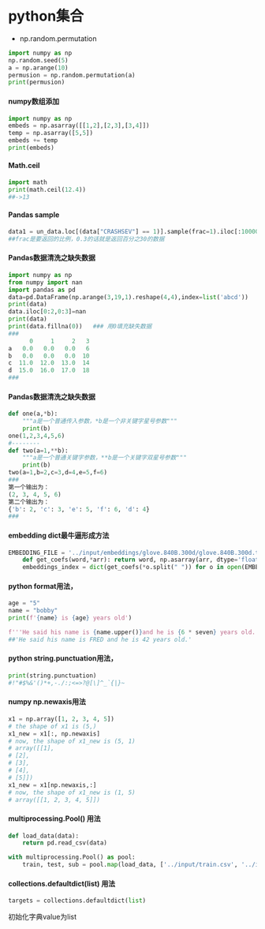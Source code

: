 # python集合
- np.random.permutation
```python
import numpy as np
np.random.seed(5)
a = np.arange(10)
permusion = np.random.permutation(a)
print(permusion)
```
#### numpy数组添加
```python
import numpy as np
embeds = np.asarray([[1,2],[2,3],[3,4]])
temp = np.asarray([5,5])
embeds += temp
print(embeds)
```
#### Math.ceil
```python
import math
print(math.ceil(12.4))
##->13
```
#### Pandas sample
```python
data1 = un_data.loc[(data["CRASHSEV"] == 1)].sample(frac=1).iloc[:10000, :]
##frac是要返回的比例，0.3的话就是返回百分之30的数据
```
#### Pandas数据清洗之缺失数据
```python
import numpy as np
from numpy import nan
import pandas as pd
data=pd.DataFrame(np.arange(3,19,1).reshape(4,4),index=list('abcd'))
print(data)
data.iloc[0:2,0:3]=nan
print(data)
print(data.fillna(0))   ### 用0填充缺失数据
###
      0     1     2   3
a   0.0   0.0   0.0   6
b   0.0   0.0   0.0  10
c  11.0  12.0  13.0  14
d  15.0  16.0  17.0  18
###
```
#### Pandas数据清洗之缺失数据
```python
def one(a,*b):
    """a是一个普通传入参数，*b是一个非关键字星号参数"""
    print(b)
one(1,2,3,4,5,6)
#--------
def two(a=1,**b):
    """a是一个普通关键字参数，**b是一个关键字双星号参数"""
    print(b)
two(a=1,b=2,c=3,d=4,e=5,f=6)
###
第一个输出为：
(2, 3, 4, 5, 6)
第二个输出为：
{'b': 2, 'c': 3, 'e': 5, 'f': 6, 'd': 4}
###
```
#### embedding dict最牛逼形成方法
```python
EMBEDDING_FILE = '../input/embeddings/glove.840B.300d/glove.840B.300d.txt'
    def get_coefs(word,*arr): return word, np.asarray(arr, dtype='float32')
    embeddings_index = dict(get_coefs(*o.split(" ")) for o in open(EMBEDDING_FILE))
```
#### python format用法，
```python
age = "5"
name = "bobby"
print(f'{name} is {age} years old')

f'''He said his name is {name.upper()}and he is {6 * seven} years old.'''
##'He said his name is FRED and he is 42 years old.'

```
#### python string.punctuation用法，
```python
print(string.punctuation)
#!"#$%&'()*+,-./:;<=>?@[\]^_`{|}~
```

#### numpy np.newaxis用法
```python
x1 = np.array([1, 2, 3, 4, 5]) 
# the shape of x1 is (5,) 
x1_new = x1[:, np.newaxis] 
# now, the shape of x1_new is (5, 1) 
# array([[1], 
# [2], 
# [3], 
# [4], 
# [5]]) 
x1_new = x1[np.newaxis,:] 
# now, the shape of x1_new is (1, 5) 
# array([[1, 2, 3, 4, 5]])
```

#### multiprocessing.Pool() 用法
```python
def load_data(data):
    return pd.read_csv(data)

with multiprocessing.Pool() as pool:
    train, test, sub = pool.map(load_data, ['../input/train.csv', '../input/test.csv', '../input/sample_submission.csv'])
```

#### collections.defaultdict(list) 用法
```python
targets = collections.defaultdict(list)
```
初始化字典value为list